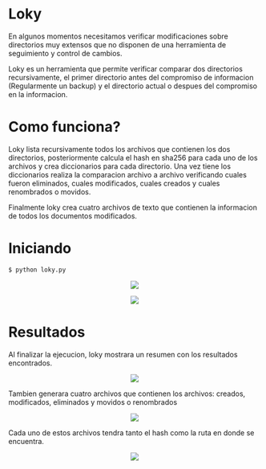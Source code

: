 # Loky

En algunos momentos necesitamos verificar modificaciones sobre directorios muy extensos que no disponen de una herramienta de seguimiento y control de cambios.

Loky es un herramienta que permite verificar comparar dos directorios recursivamente, el primer directorio antes del compromiso de informacion (Regularmente un backup) y el directorio actual o despues del compromiso en la informacion.

# Como funciona? 

Loky lista recursivamente todos los archivos que contienen los dos directorios, posteriormente calcula el hash en sha256 para cada uno de los archivos y crea diccionarios para cada directorio. Una vez tiene los diccionarios realiza la comparacion archivo a archivo verificando cuales fueron eliminados, cuales modificados, cuales creados y cuales renombrados o movidos.

Finalmente loky crea cuatro archivos de texto que contienen la informacion de todos los documentos modificados.

# Iniciando

```bash
$ python loky.py
```

<p align="center">
  <img src="http://107.170.113.246/images/loky_1.png" />
</p>



<p align="center">
  <img src="http://107.170.113.246/images/loky_2.png" />
</p>


# Resultados

Al finalizar la ejecucion, loky mostrara un resumen con los resultados encontrados.

<p align="center">
  <img src="http://107.170.113.246/images/loky_3.png" />
</p>

Tambien generara cuatro archivos que contienen los archivos: creados, modificados, eliminados y movidos o renombrados

<p align="center">
  <img src="http://107.170.113.246/images/loky_4.png" />
</p>

Cada uno de estos archivos tendra tanto el hash como la ruta en donde se encuentra.


<p align="center">
  <img src="http://107.170.113.246/images/loky_5.png" />
</p>
